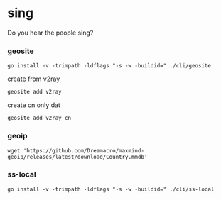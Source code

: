 # sing

Do you hear the people sing?

### geosite

```shell
go install -v -trimpath -ldflags "-s -w -buildid=" ./cli/geosite
```

create from v2ray

`geosite add v2ray`

create cn only dat

`geosite add v2ray cn`

### geoip

```shell
wget 'https://github.com/Dreamacro/maxmind-geoip/releases/latest/download/Country.mmdb'
```

### ss-local

```shell
go install -v -trimpath -ldflags "-s -w -buildid=" ./cli/ss-local
```